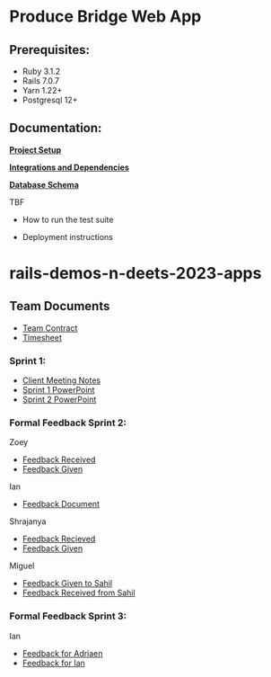 # Produce Bridge Web App
## Prerequisites:

* Ruby 3.1.2
* Rails 7.0.7
* Yarn 1.22+
* Postgresql 12+

## Documentation:
**[Project Setup](docs/SETUP.md)**  

**[Integrations and Dependencies](docs/INTEGRATIONS_AND_DEPENDENCIES.md)**  

**[Database Schema](docs/DATABASE.md)**  

TBF
* How to run the test suite

* Deployment instructions

# rails-demos-n-deets-2023-apps

## Team Documents  
- [Team Contract](https://docs.google.com/document/d/1tbXNmJYMwqdHkcjde1XJgG0GoCiBV2WF23c4c5wI3Uo/edit?usp=sharing)  
- [Timesheet](https://docs.google.com/spreadsheets/d/1dJXsHF3kowoHCIZ-x002uTObKGMw5I6yy0T6vUkryiU/edit?usp=sharing)

### Sprint 1:
- [Client Meeting Notes](https://docs.google.com/document/d/1rnDvy-J9P4LLmWhArj9_jK88GR9zHlzzvr66PJ88IZQ/edit?usp=sharing)
- [Sprint 1 PowerPoint](https://docs.google.com/presentation/d/1hQm6K4JT6_8Kl99qty4n2GjstrvuQ2J7gzIyzNmsQ6g/edit?usp=sharing)
- [Sprint 2 PowerPoint](https://docs.google.com/presentation/d/1oUVSVruqjbTr0w7JDdiKnXV5gTHb1A24FN-XmMKcD9k/edit?usp=sharing)

### Formal Feedback Sprint 2:

Zoey 
- [Feedback Received](https://docs.google.com/document/d/1bqyxbz58GqLg867TAtdcJ3SKIr6SRxfT3AE8l6RmpB0/edit?usp=sharing) 
- [Feedback Given](https://docs.google.com/document/d/1UgLT_ZOWkXmXBVO1pMGU03Vv06oN3tTjohiBYkXbovU/edit?usp=sharing)

Ian
- [Feedback Document](https://docs.google.com/document/d/1mOw7n157-HAjHv0Ygya1_LNJpgXFAq4BNOGXU2Poobg/edit?tab=t.0)

Shrajanya
- [Feedback Recieved](https://docs.google.com/document/d/1AUWq2F89tCPMrIMUM_l-w-VuwxtiGSgwpnnpi_YT5t4/edit?tab=t.0)
- [Feedback Given](https://docs.google.com/document/d/18XKn5a28vSDqfPIeJjVPLgTAh5l2UA-nxcvcs8SE3o0/edit?tab=t.0)

Miguel
- [Feedback Given to Sahil](https://livememphis-my.sharepoint.com/:w:/g/personal/meperez_memphis_edu/EXE7cirsRaBGidJR9EafZbABg5Vcw_amtXRyYyUMOB6hzw?e=v5SWAS)
- [Feedback Received from Sahil](https://livememphis-my.sharepoint.com/:w:/g/personal/smalani1_memphis_edu/EZ73jijziwlIpVx4SthHBFkBslXy5nKE7iTAN_zXUBqGjw?e=dgoGDf)



### Formal Feedback Sprint 3:

Ian
- [Feedback for Adriaen](https://docs.google.com/document/d/1em-Ht3ljXCr4pb1Q_B8mCujPySXYy46Tu0IbOVM_ck4/edit?tab=t.0)
- [Feedback for Ian](https://docs.google.com/document/d/1gv7ePsyVqOB8PG2anUAQ3fGoJdU_yv_kU0fJNG-gkRg/edit?tab=t.0#heading=h.tznvd3q0aycl)
